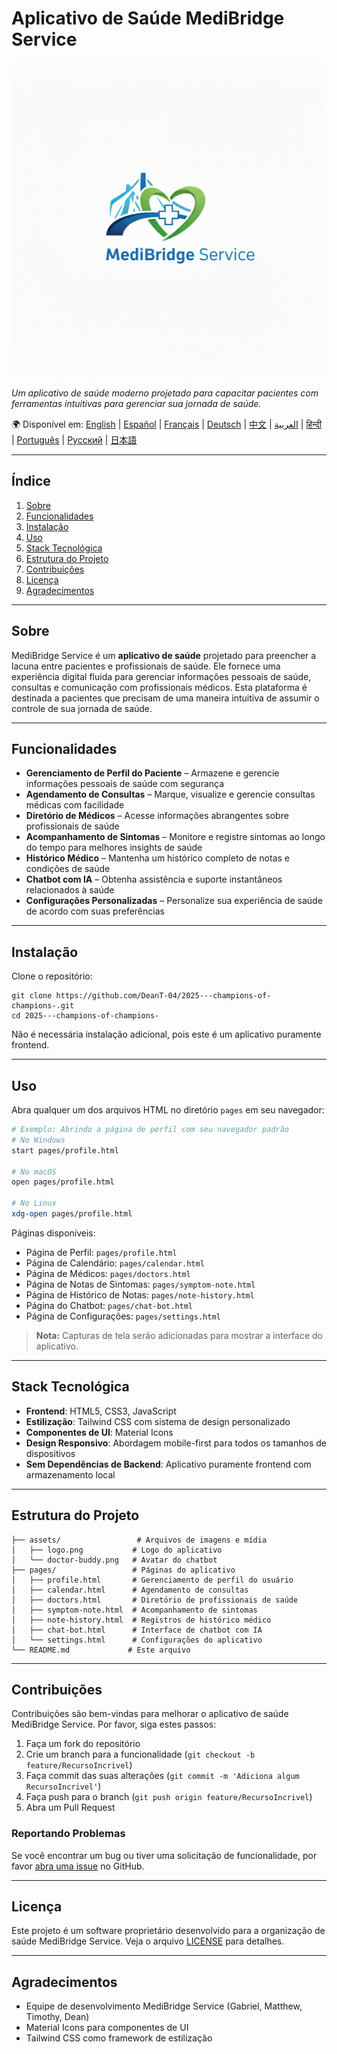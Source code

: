 # Aplicativo de Saúde MediBridge Service

![Logo do MediBridge Service](assets/logo.png)

*Um aplicativo de saúde moderno projetado para capacitar pacientes com ferramentas intuitivas para gerenciar sua jornada de saúde.*

🌍 Disponível em:
[English](README.md) | [Español](README.es.md) | [Français](README.fr.md) | [Deutsch](README.de.md) | [中文](README.zh-CN.md) | [العربية](README.ar.md) | [हिन्दी](README.hi.md) | [Português](README.pt.md) | [Русский](README.ru.md) | [日本語](README.ja.md)

---

## Índice

1. [Sobre](#sobre)
2. [Funcionalidades](#funcionalidades)
3. [Instalação](#instalação)
4. [Uso](#uso)
5. [Stack Tecnológica](#stack-tecnológica)
6. [Estrutura do Projeto](#estrutura-do-projeto)
7. [Contribuições](#contribuições)
8. [Licença](#licença)
9. [Agradecimentos](#agradecimentos)

---

## Sobre

MediBridge Service é um **aplicativo de saúde** projetado para preencher a lacuna entre pacientes e profissionais de saúde. Ele fornece uma experiência digital fluida para gerenciar informações pessoais de saúde, consultas e comunicação com profissionais médicos. Esta plataforma é destinada a pacientes que precisam de uma maneira intuitiva de assumir o controle de sua jornada de saúde.

---

## Funcionalidades

* **Gerenciamento de Perfil do Paciente** – Armazene e gerencie informações pessoais de saúde com segurança
* **Agendamento de Consultas** – Marque, visualize e gerencie consultas médicas com facilidade
* **Diretório de Médicos** – Acesse informações abrangentes sobre profissionais de saúde
* **Acompanhamento de Sintomas** – Monitore e registre sintomas ao longo do tempo para melhores insights de saúde
* **Histórico Médico** – Mantenha um histórico completo de notas e condições de saúde
* **Chatbot com IA** – Obtenha assistência e suporte instantâneos relacionados à saúde
* **Configurações Personalizadas** – Personalize sua experiência de saúde de acordo com suas preferências

---

## Instalação

Clone o repositório:

```
git clone https://github.com/DeanT-04/2025---champions-of-champions-.git
cd 2025---champions-of-champions-
```

Não é necessária instalação adicional, pois este é um aplicativo puramente frontend.

---

## Uso

Abra qualquer um dos arquivos HTML no diretório `pages` em seu navegador:

```bash
# Exemplo: Abrindo a página de perfil com seu navegador padrão
# No Windows
start pages/profile.html

# No macOS
open pages/profile.html

# No Linux
xdg-open pages/profile.html
```

Páginas disponíveis:
- Página de Perfil: `pages/profile.html`
- Página de Calendário: `pages/calendar.html`
- Página de Médicos: `pages/doctors.html`
- Página de Notas de Sintomas: `pages/symptom-note.html`
- Página de Histórico de Notas: `pages/note-history.html`
- Página do Chatbot: `pages/chat-bot.html`
- Página de Configurações: `pages/settings.html`

> **Nota:** Capturas de tela serão adicionadas para mostrar a interface do aplicativo.

---

## Stack Tecnológica

- **Frontend**: HTML5, CSS3, JavaScript
- **Estilização**: Tailwind CSS com sistema de design personalizado
- **Componentes de UI**: Material Icons
- **Design Responsivo**: Abordagem mobile-first para todos os tamanhos de dispositivos
- **Sem Dependências de Backend**: Aplicativo puramente frontend com armazenamento local

---

## Estrutura do Projeto

```
├── assets/                 # Arquivos de imagens e mídia
│   ├── logo.png           # Logo do aplicativo
│   └── doctor-buddy.png   # Avatar do chatbot
├── pages/                 # Páginas do aplicativo
│   ├── profile.html       # Gerenciamento de perfil do usuário
│   ├── calendar.html      # Agendamento de consultas
│   ├── doctors.html       # Diretório de profissionais de saúde
│   ├── symptom-note.html  # Acompanhamento de sintomas
│   ├── note-history.html  # Registros de histórico médico
│   ├── chat-bot.html      # Interface de chatbot com IA
│   └── settings.html      # Configurações do aplicativo
└── README.md             # Este arquivo
```

---

## Contribuições

Contribuições são bem-vindas para melhorar o aplicativo de saúde MediBridge Service. Por favor, siga estes passos:

1. Faça um fork do repositório
2. Crie um branch para a funcionalidade (`git checkout -b feature/RecursoIncrivel`)
3. Faça commit das suas alterações (`git commit -m 'Adiciona algum RecursoIncrivel'`)
4. Faça push para o branch (`git push origin feature/RecursoIncrivel`)
5. Abra um Pull Request

### Reportando Problemas

Se você encontrar um bug ou tiver uma solicitação de funcionalidade, por favor [abra uma issue](https://github.com/DeanT-04/2025---champions-of-champions-/issues) no GitHub.

---

## Licença

Este projeto é um software proprietário desenvolvido para a organização de saúde MediBridge Service.
Veja o arquivo [LICENSE](LICENSE) para detalhes.

---

## Agradecimentos

* Equipe de desenvolvimento MediBridge Service (Gabriel, Matthew, Timothy, Dean)
* Material Icons para componentes de UI
* Tailwind CSS como framework de estilização